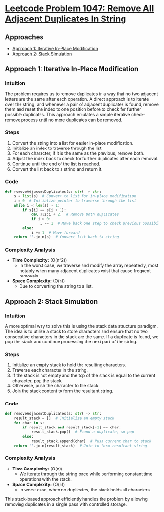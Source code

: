 # [Leetcode Problem 1047: Remove All Adjacent Duplicates In String](https://leetcode.com/problems/remove-all-adjacent-duplicates-in-string/)

## Approaches
- [Approach 1: Iterative In-Place Modification](#approach-1)
- [Approach 2: Stack Simulation](#approach-2)

## Approach 1: Iterative In-Place Modification

### Intuition
The problem requires us to remove duplicates in a way that no two adjacent letters are the same after each operation. A direct approach is to iterate over the string, and whenever a pair of adjacent duplicates is found, remove them and reset the index to one position before to check for further possible duplicates. This approach emulates a simple iterative check-remove process until no more duplicates can be removed.

### Steps
1. Convert the string into a list for easier in-place modification.
2. Initialize an index to traverse through the list.
3. For each character, if it is the same as the previous, remove both.
4. Adjust the index back to check for further duplicates after each removal.
5. Continue until the end of the list is reached.
6. Convert the list back to a string and return it.

### Code
```python
def removeAdjacentDuplicates(s: str) -> str:
    s = list(s)  # Convert to list for in-place modification
    i = 0  # Initialize pointer to traverse through the list
    while i < len(s) - 1:
        if s[i] == s[i + 1]:
            del s[i:i + 2]  # Remove both duplicates
            if i > 0:
                i -= 1  # Move back one step to check previous possibility
        else:
            i += 1  # Move forward
    return ''.join(s)  # Convert list back to string
```

### Complexity Analysis
- **Time Complexity:** \(O(n^2)\) 
  - In the worst case, we traverse and modify the array repeatedly, most notably when many adjacent duplicates exist that cause frequent removals.
- **Space Complexity:** \(O(n)\)
  - Due to converting the string to a list.

## Approach 2: Stack Simulation

### Intuition
A more optimal way to solve this is using the stack data structure paradigm. The idea is to utilize a stack to store characters and ensure that no two consecutive characters in the stack are the same. If a duplicate is found, we pop the stack and continue processing the next part of the string.

### Steps
1. Initialize an empty stack to hold the resulting characters.
2. Traverse each character in the string.
3. If the stack is not empty and the top of the stack is equal to the current character, pop the stack.
4. Otherwise, push the character to the stack.
5. Join the stack content to form the resultant string.

### Code
```python
def removeAdjacentDuplicates(s: str) -> str:
    result_stack = []  # Initialize an empty stack
    for char in s:
        if result_stack and result_stack[-1] == char:
            result_stack.pop()  # Found a duplicate, so pop
        else:
            result_stack.append(char)  # Push current char to stack
    return ''.join(result_stack)  # Join to form resultant string
```

### Complexity Analysis
- **Time Complexity:** \(O(n)\) 
  - We iterate through the string once while performing constant time operations with the stack.
- **Space Complexity:** \(O(n)\)
  - In worst case, when no duplicates, the stack holds all characters.

This stack-based approach efficiently handles the problem by allowing removing duplicates in a single pass with controlled storage.

